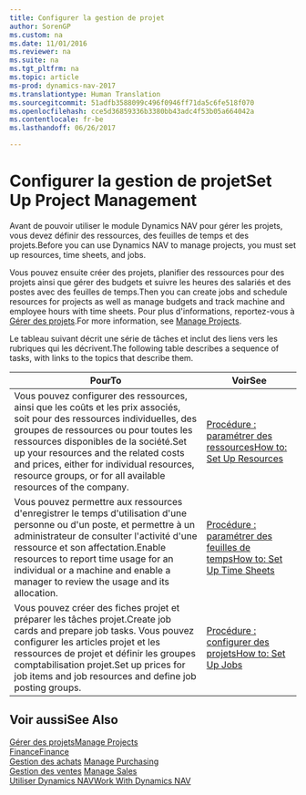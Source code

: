 ```yaml
---
title: Configurer la gestion de projet
author: SorenGP
ms.custom: na
ms.date: 11/01/2016
ms.reviewer: na
ms.suite: na
ms.tgt_pltfrm: na
ms.topic: article
ms-prod: dynamics-nav-2017
ms.translationtype: Human Translation
ms.sourcegitcommit: 51adfb3588099c496f0946ff71da5c6fe518f070
ms.openlocfilehash: cce5d36859336b3380bb43adc4f53b05a664042a
ms.contentlocale: fr-be
ms.lasthandoff: 06/26/2017

---
```


# <a name="set-up-project-management"></a><span data-ttu-id="2434b-102">Configurer la gestion de projet</span><span class="sxs-lookup"><span data-stu-id="2434b-102">Set Up Project Management</span></span>
<span data-ttu-id="2434b-103">Avant de pouvoir utiliser le module Dynamics NAV pour gérer les projets, vous devez définir des ressources, des feuilles de temps et des projets.</span><span class="sxs-lookup"><span data-stu-id="2434b-103">Before you can use Dynamics NAV to manage projects, you must set up resources, time sheets, and jobs.</span></span>

<span data-ttu-id="2434b-104">Vous pouvez ensuite créer des projets, planifier des ressources pour des projets ainsi que gérer des budgets et suivre les heures des salariés et des postes avec des feuilles de temps.</span><span class="sxs-lookup"><span data-stu-id="2434b-104">Then you can create jobs and schedule resources for projects as well as manage budgets and track machine and employee hours with time sheets.</span></span> <span data-ttu-id="2434b-105">Pour plus d'informations, reportez-vous à [Gérer des projets](projects-manage-projects.md).</span><span class="sxs-lookup"><span data-stu-id="2434b-105">For more information, see [Manage Projects](projects-manage-projects.md).</span></span>  

<span data-ttu-id="2434b-106">Le tableau suivant décrit une série de tâches et inclut des liens vers les rubriques qui les décrivent.</span><span class="sxs-lookup"><span data-stu-id="2434b-106">The following table describes a sequence of tasks, with links to the topics that describe them.</span></span>

|<span data-ttu-id="2434b-107">Pour</span><span class="sxs-lookup"><span data-stu-id="2434b-107">To</span></span> |<span data-ttu-id="2434b-108">Voir</span><span class="sxs-lookup"><span data-stu-id="2434b-108">See</span></span> |
|---|----|
|<span data-ttu-id="2434b-109">Vous pouvez configurer des ressources, ainsi que les coûts et les prix associés, soit pour des ressources individuelles, des groupes de ressources ou pour toutes les ressources disponibles de la société.</span><span class="sxs-lookup"><span data-stu-id="2434b-109">Set up your resources and the related costs and prices, either for individual resources, resource groups, or for all available resources of the company.</span></span>|[<span data-ttu-id="2434b-110">Procédure : paramétrer des ressources</span><span class="sxs-lookup"><span data-stu-id="2434b-110">How to: Set Up Resources</span></span>](projects-how-setup-resources.md)|
|<span data-ttu-id="2434b-111">Vous pouvez permettre aux ressources d'enregistrer le temps d'utilisation d'une personne ou d'un poste, et permettre à un administrateur de consulter l'activité d'une ressource et son affectation.</span><span class="sxs-lookup"><span data-stu-id="2434b-111">Enable resources to report time usage for an individual or a machine and enable a manager to review the usage and its allocation.</span></span>|[<span data-ttu-id="2434b-112">Procédure : paramétrer des feuilles de temps</span><span class="sxs-lookup"><span data-stu-id="2434b-112">How to: Set Up Time Sheets</span></span>](projects-how-setup-time-sheets.md)
|<span data-ttu-id="2434b-113">Vous pouvez créer des fiches projet et préparer les tâches projet.</span><span class="sxs-lookup"><span data-stu-id="2434b-113">Create job cards and prepare job tasks.</span></span> <span data-ttu-id="2434b-114">Vous pouvez configurer les articles projet et les ressources de projet et définir les groupes comptabilisation projet.</span><span class="sxs-lookup"><span data-stu-id="2434b-114">Set up prices for job items and job resources and define job posting groups.</span></span>|[<span data-ttu-id="2434b-115">Procédure : configurer des projets</span><span class="sxs-lookup"><span data-stu-id="2434b-115">How to: Set Up Jobs</span></span>](projects-how-setup-jobs.md)|

## <a name="see-also"></a><span data-ttu-id="2434b-116">Voir aussi</span><span class="sxs-lookup"><span data-stu-id="2434b-116">See Also</span></span>
[<span data-ttu-id="2434b-117">Gérer des projets</span><span class="sxs-lookup"><span data-stu-id="2434b-117">Manage Projects</span></span>](projects-manage-projects.md)  
[<span data-ttu-id="2434b-118">Finance</span><span class="sxs-lookup"><span data-stu-id="2434b-118">Finance</span></span>](finance-setup.md)  
<span data-ttu-id="2434b-119">[Gestion des achats](purchasing-manage-purchasing.md)       </span><span class="sxs-lookup"><span data-stu-id="2434b-119">[Manage Purchasing](purchasing-manage-purchasing.md)       </span></span>  
<span data-ttu-id="2434b-120">[Gestion des ventes](sales-manage-sales.md)   </span><span class="sxs-lookup"><span data-stu-id="2434b-120">[Manage Sales](sales-manage-sales.md)   </span></span>  
[<span data-ttu-id="2434b-121">Utiliser Dynamics NAV</span><span class="sxs-lookup"><span data-stu-id="2434b-121">Work With Dynamics NAV</span></span>](ui-work-product.md)  

